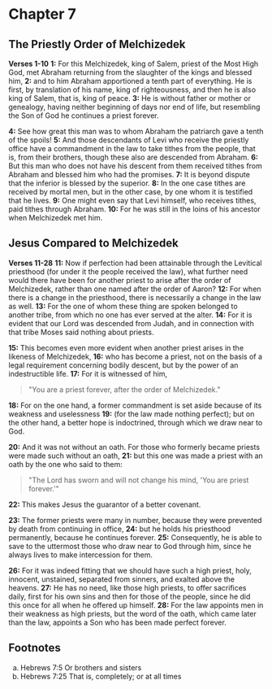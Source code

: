 # Chapter 7

## The Priestly Order of Melchizedek

**Verses 1-10**
**1:** For this Melchizedek, king of Salem, priest of the Most High God, met Abraham returning from the slaughter of the kings and blessed him,
**2:** and to him Abraham apportioned a tenth part of everything. He is first, by translation of his name, king of righteousness, and then he is also king of Salem, that is, king of peace.
**3:** He is without father or mother or genealogy, having neither beginning of days nor end of life, but resembling the Son of God he continues a priest forever.

**4:** See how great this man was to whom Abraham the patriarch gave a tenth of the spoils!
**5:** And those descendants of Levi who receive the priestly office have a commandment in the law to take tithes from the people, that is, from their brothers, though these also are descended from Abraham.
**6:** But this man who does not have his descent from them received tithes from Abraham and blessed him who had the promises.
**7:** It is beyond dispute that the inferior is blessed by the superior.
**8:** In the one case tithes are received by mortal men, but in the other case, by one whom it is testified that he lives.
**9:** One might even say that Levi himself, who receives tithes, paid tithes through Abraham.
**10:** For he was still in the loins of his ancestor when Melchizedek met him.

## Jesus Compared to Melchizedek

**Verses 11-28**
**11:** Now if perfection had been attainable through the Levitical priesthood (for under it the people received the law), what further need would there have been for another priest to arise after the order of Melchizedek, rather than one named after the order of Aaron?
**12:** For when there is a change in the priesthood, there is necessarily a change in the law as well.
**13:** For the one of whom these thing are spoken belonged to another tribe, from which no one has ever served at the alter.
**14:** For it is evident that our Lord was descended from Judah, and in connection with that tribe Moses said nothing about priests.

**15:** This becomes even more evident when another priest arises in the likeness of Melchizedek,
**16:** who has become a priest, not on the basis of a legal requirement concerning bodily descent, but by the power of an indestructible life.
**17:** For it is witnessed of him,
> "You are a priest forever,
> after the order of Melchizedek."

**18:** For on the one hand, a former commandment is set aside because of its weakness and uselessness
**19:** (for the law made nothing perfect); but on the other hand, a better hope is indoctrined, through which we draw near to God.

**20:** And it was not without an oath. For those who formerly became priests were made such without an oath,
**21:** but this one was made a priest with an oath by the one who said to them:
> "The Lord has sworn
> and will not change his mind,
> 'You are priest forever.'"

**22:** This makes Jesus the guarantor of a better covenant.

**23:** The former priests were many in number, because they were prevented by death from continuing in office,
**24:** but he holds his priesthood permanently, because he continues forever.
**25:** Consequently, he is able to save to the uttermost those who draw near to God through him, since he always lives to make intercession for them.

**26:** For it was indeed fitting that we should have such a high priest, holy, innocent, unstained, separated from sinners, and exalted above the heavens.
**27:** He has no need, like those high priests, to offer sacrifices daily, first for his own sins and then for those of the people, since he did this once for all when he offered up himself.
**28:** For the law appoints men in their weakness as high priests, but the word of the oath, which came later than the law, appoints a Son who has been made perfect forever.

## Footnotes

<ol type='a'>
	<li>Hebrews 7:5 Or brothers and sisters</li>
	<li>Hebrews 7:25 That is, completely; or at all times</li>
</ol>
